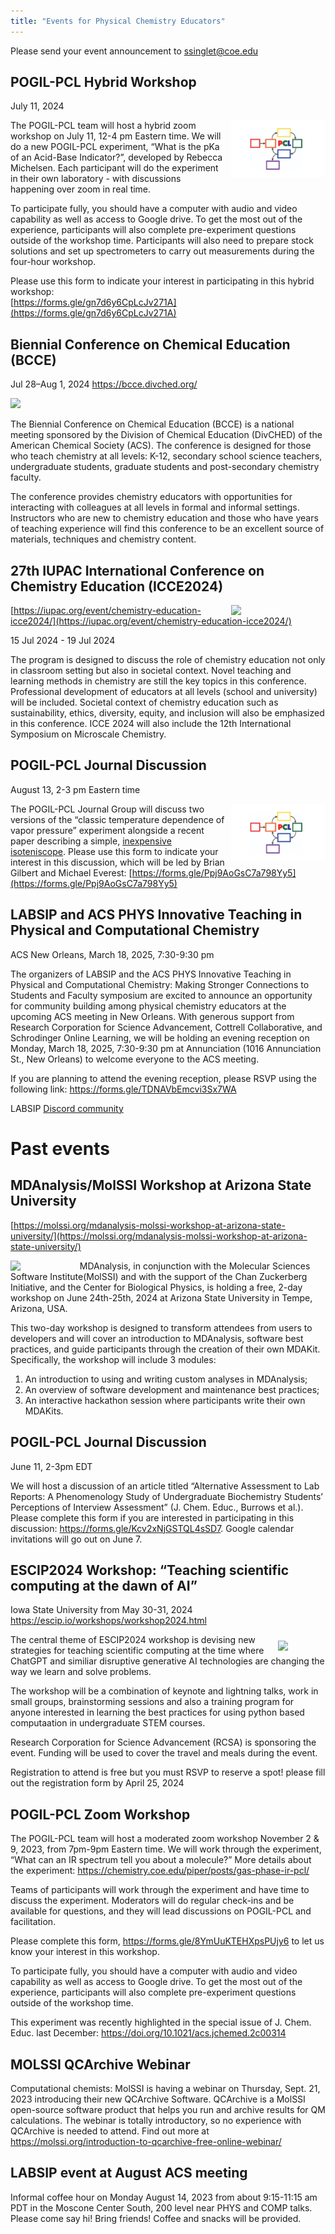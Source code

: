 ```yaml
---
title: "Events for Physical Chemistry Educators"
---
```


Please send your event announcement to ssinglet@coe.edu


## POGIL-PCL Hybrid Workshop

July 11, 2024

<img src="pogil-pcl.png" width="30%" align="right" style="padding-left: 10px;"/>

The POGIL-PCL team will host a hybrid zoom workshop on July 11, 12-4 pm Eastern time. We will do a new POGIL-PCL experiment, &ldquo;What is the pKa of an Acid-Base Indicator?&rdquo;, developed by Rebecca Michelsen. Each participant will do the experiment in their own laboratory - with discussions happening over zoom in real time.

To participate fully, you should have a computer with audio and video capability as well as access to Google drive. To get the most out of the experience, participants will also complete pre-experiment questions outside of the workshop time. Participants will also need to prepare stock solutions and set up spectrometers to carry out measurements during the four-hour workshop.

Please use this form to indicate your interest in participating in this hybrid workshop:  
[https://forms.gle/gn7d6y6CpLcJv271A](https://forms.gle/gn7d6y6CpLcJv271A)


## Biennial Conference on Chemical Education (BCCE)

Jul 28–Aug 1, 2024  <https://bcce.divched.org/>

<img src="https://bcce.divched.org/sites/bcce/files/styles/max_1300x1300/public/2022-07/BCCEhero.jpg" width="70%"/>

The Biennial Conference on Chemical Education (BCCE) is a national meeting sponsored by the Division of Chemical Education (DivCHED) of the American Chemical Society (ACS). The conference is designed for those who teach chemistry at all levels: K-12, secondary school science teachers, undergraduate students, graduate students and post-secondary chemistry faculty.

The conference provides chemistry educators with opportunities for interacting with colleagues at all levels in formal and informal settings. Instructors who are new to chemistry education and those who have years of teaching experience will find this conference to be an excellent source of materials, techniques and chemistry content.


## 27th IUPAC International Conference on Chemistry Education (ICCE2024)

<img src="https://iupac.org/wp-content/themes/iupac/dist/images/logo.png" width="30%" align="right" style="padding-left: 10px;"/>

[https://iupac.org/event/chemistry-education-icce2024/](https://iupac.org/event/chemistry-education-icce2024/)

15 Jul 2024 - 19 Jul 2024

The program is designed to discuss the role of chemistry education not only in classroom setting but also in societal context. Novel teaching and learning methods in chemistry are still the key topics in this conference. Professional development of educators at all levels (school and university) will be included. Societal context of chemistry education such as sustainability, ethics, diversity, equity, and inclusion will also be emphasized in this conference. ICCE 2024 will also include the 12th International Symposium on Microscale Chemistry.


## POGIL-PCL Journal Discussion

August 13, 2-3 pm Eastern time

<img src="pogil-pcl.png" width="30%" align="right" style="padding-left: 10px;"/>

The POGIL-PCL Journal Group will discuss two versions of the &ldquo;classic temperature dependence of vapor pressure&rdquo; experiment alongside a recent paper describing a simple, [inexpensive isoteniscope](https://pubs.acs.org/doi/10.1021/acs.jchemed.3c01138). Please use this form to indicate your interest in this discussion, which will be led by Brian Gilbert and Michael Everest: [https://forms.gle/Ppj9AoGsC7a798Yy5](https://forms.gle/Ppj9AoGsC7a798Yy5)


## LABSIP and ACS PHYS Innovative Teaching in Physical and Computational Chemistry

ACS New Orleans, March 18, 2025, 7:30-9:30 pm

The organizers of LABSIP and the ACS PHYS Innovative Teaching in Physical and Computational Chemistry: Making Stronger Connections to Students and Faculty symposium are excited to announce an opportunity for community building among physical chemistry educators at the upcoming ACS meeting in New Orleans. With generous support from Research Corporation for Science Advancement, Cottrell Collaborative, and Schrodinger Online Learning, we will be holding an evening reception on Monday, March 18, 2025, 7:30-9:30 pm at Annunciation (1016 Annunciation St., New Orleans) to welcome everyone to the ACS meeting.

If you are planning to attend the evening reception, please RSVP using the following link: <https://forms.gle/TDNAVbEmcvi3Sx7WA>

LABSIP [Discord community](https://discord.gg/RqVcn6meja)


# Past events


## MDAnalysis/MolSSI Workshop at Arizona State University

[https://molssi.org/mdanalysis-molssi-workshop-at-arizona-state-university/](https://molssi.org/mdanalysis-molssi-workshop-at-arizona-state-university/)

<img src="http://education.molssi.org/python-package-best-practices/_static/molssi_main_logo.png" width="20%" align="left" style="padding-right: 10px;"/>

MDAnalysis, in conjunction with the Molecular Sciences Software Institute(MolSSI) and
with the support of the Chan Zuckerberg Initiative, and the Center for Biological Physics, is holding a free, 2-day workshop on June 24th-25th, 2024 at Arizona State University in Tempe, Arizona, USA.

This two-day workshop is designed to transform attendees from users to developers and will cover an introduction to MDAnalysis, software best practices, and guide participants through the creation of their own MDAKit. Specifically, the workshop will include 3 modules:

1.  An introduction to using and writing custom analyses in MDAnalysis;
2.  An overview of software development and maintenance best practices;
3.  An interactive hackathon session where participants write their own MDAKits.


## POGIL-PCL Journal Discussion

June 11, 2-3pm EDT

We will host a discussion of an article titled &ldquo;Alternative Assessment to Lab Reports: A Phenomenology Study of Undergraduate Biochemistry Students’ Perceptions of Interview Assessment&rdquo; (J. Chem. Educ., Burrows et al.). Please complete this form if you are interested in participating in this discussion: <https://forms.gle/Kcv2xNjGSTQL4sSD7>. Google calendar invitations will go out on June 7. 


## ESCIP2024 Workshop: “Teaching scientific computing at the dawn of AI”

Iowa State University from May 30-31, 2024
<https://escip.io/workshops/workshop2024.html>

<img src="https://escip.io/_static/logo.png" width="15%" align="right" style="padding: 10px 0px 0px 10px;"/>

The central theme of ESCIP2024 workshop is devising new strategies for teaching scientific computing at the time where ChatGPT and similiar disruptive generative AI technologies are changing the way we learn and solve problems.

The workshop will be a combination of keynote and lightning talks, work in small groups, brainstorming sessions and also a training program for anyone interested in learning the best practices for using python based computaation in undergraduate STEM courses.

Research Corporation for Science Advancement (RCSA) is sponsoring the event. Funding will be used to cover the travel and meals during the event.

Registration to attend is free but you must RSVP to reserve a spot! please fill out the registration form by April 25, 2024


## POGIL-PCL Zoom Workshop

The POGIL-PCL team will host a moderated zoom workshop November 2 & 9, 2023, from 7pm-9pm Eastern time. We will work through the experiment, &ldquo;What can an IR spectrum tell you about a molecule?&rdquo; More details about the experiment: <https://chemistry.coe.edu/piper/posts/gas-phase-ir-pcl/>

Teams of participants will work through the experiment and have time to discuss the experiment. Moderators will do regular check-ins and be available for questions, and they will lead discussions on POGIL-PCL and facilitation.

Please complete this form, <https://forms.gle/8YmUuKTEHXpsPUjy6> to let us know your interest in this workshop.

To participate fully, you should have a computer with audio and video capability as well as access to Google drive. To get the most out of the experience, participants will also complete pre-experiment questions outside of the workshop time.

This experiment was recently highlighted in the special issue of J. Chem. Educ. last December: <https://doi.org/10.1021/acs.jchemed.2c00314>


## MOLSSI QCArchive Webinar

Computational chemists: MolSSI is having a webinar on Thursday, Sept. 21, 2023 introducing their new QCArchive Software.  QCArchive is a MolSSI open-source software product that helps you run and archive results for QM calculations.  The webinar is totally introductory, so no experience with QCArchive is needed to attend.  Find out more at <https://molssi.org/introduction-to-qcarchive-free-online-webinar/>


## LABSIP event at August ACS meeting

Informal coffee hour on Monday August 14, 2023 from about 9:15-11:15 am PDT in the Moscone Center South, 200 level near PHYS and COMP talks.  Please come say hi!  Bring friends! Coffee and snacks will be provided.

